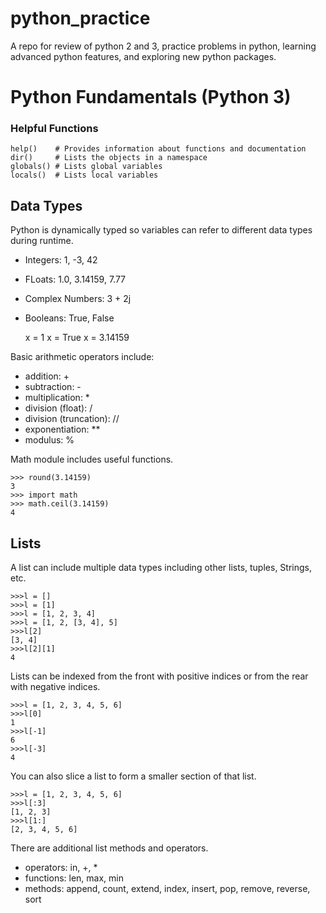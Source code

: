 python_practice
=======================

A repo for review of python 2 and 3, practice problems in python, learning advanced python features, and exploring new python packages.

Python Fundamentals (Python 3)
=======================

### Helpful Functions

    help()    # Provides information about functions and documentation
    dir()     # Lists the objects in a namespace
    globals() # Lists global variables
    locals()  # Lists local variables

Data Types
----------

Python is dynamically typed so variables can refer to different data types during runtime.

* Integers: 1, -3, 42
* FLoats: 1.0, 3.14159, 7.77
* Complex Numbers: 3 + 2j
* Booleans: True, False

    x = 1
    x = True
    x = 3.14159

Basic arithmetic operators include:

* addition: + 
* subtraction: -
* multiplication: *
* division (float): /
* division (truncation): //
* exponentiation: **
* modulus: %

Math module includes useful functions.

    >>> round(3.14159)
    3
    >>> import math
    >>> math.ceil(3.14159)
    4

Lists
-----

A list can include multiple data types including other lists, tuples, Strings, etc.

    >>>l = []
    >>>l = [1]
    >>>l = [1, 2, 3, 4]
    >>>l = [1, 2, [3, 4], 5]
    >>>l[2]
    [3, 4]
    >>>l[2][1]
    4

Lists can be indexed from the front with positive indices or from the rear with negative indices.

    >>>l = [1, 2, 3, 4, 5, 6]
    >>>l[0]
    1
    >>>l[-1]
    6
    >>>l[-3]
    4

You can also slice a list to form a smaller section of that list.

    >>>l = [1, 2, 3, 4, 5, 6]
    >>>l[:3]
    [1, 2, 3]
    >>>l[1:]
    [2, 3, 4, 5, 6]

There are additional list methods and operators.

* operators: in, +, *
* functions: len, max, min
* methods: append, count, extend, index, insert, pop, remove, reverse, sort